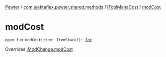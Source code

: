 [Pewter](../../index.md) / [com.ejektaflex.pewter.shared.methods](../index.md) / [IToolManaCost](index.md) / [modCost](./mod-cost.md)

# modCost

`open fun modCost(item: ItemStack?): `[`Int`](https://kotlinlang.org/api/latest/jvm/stdlib/kotlin/-int/index.html)

Overrides [IModChange.modCost](../-i-mod-change/mod-cost.md)

